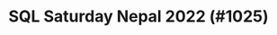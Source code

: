 ---
layout: event
title: "SQL Saturday Nepal 2022 (#1025)"
subtitle: ""
tags: ["Nepal", "Kathmandu", "physical", "Asia", "2022"]
thumb: /assets/img/logos/Just_icon_Color_small.png
comments: false
data: SQLSat1025
---